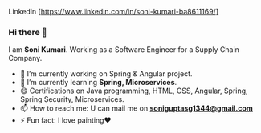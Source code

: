 Linkedin [https://www.linkedin.com/in/soni-kumari-ba8611169/]

### Hi there 👋
 I am **Soni Kumari**. Working as a Software Engineer for a Supply Chain Company.
- 🔭 I’m currently working on Spring & Angular project.
- 🌱 I’m currently learning **Spring, Microservices**.
- :smile: Certifications on Java programming, HTML, CSS, Angular, Spring, Spring Security, Microservices.
- 📫 How to reach me: U can mail me on **soniguptasg1344@gmail.com**
- ⚡ Fun fact: I love painting:heart:
